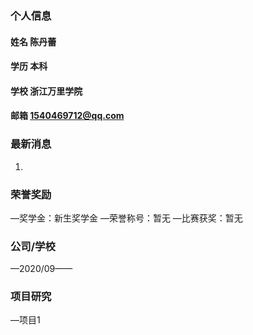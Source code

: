 ### 个人信息
#### 姓名 陈丹蕾
#### 学历 本科
#### 学校 浙江万里学院
#### 邮箱 1540469712@qq.com

### 最新消息
1.

### 荣誉奖励
—奖学金：新生奖学金
—荣誉称号：暂无
—比赛获奖：暂无

### 公司/学校
—2020/09——

### 项目研究
—项目1
